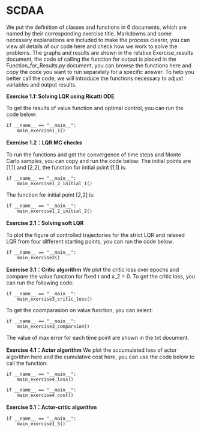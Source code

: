 # SCDAA
We put the definition of classes and functions in 6 documents, which are named by their corresponding exercise title. Markdowns and some necessary explanations are included to make the process clearer, you can view all details of our code here and check how we work to solve the problems. The graphs and results are shown in the relative Exercise_results document, the code of calling the function for output is placed in the Function_for_Results.py document, you can browse the functions here and copy the code you want to run separately for a specific answer. To help you better call the code, we will introduce the functions necessary to adjust variables and output results.

**Exercise 1.1: Solving LQR using Ricatti ODE**

To get the results of value function and optimal control, you can run the code below:
```
if __name__ == "__main__":
    main_exercise1_1()
```

**Exercise 1.2：LQR MC checks**

To run the functions and get the convergence of time steps and Monte Carlo samples, you can copy and run the code below:
The initial points are [1,1] and [2,2], the function for initial point [1,1] is:
```
if __name__ == "__main__":
    main_exercise1_2_initial_1()
```
The function for initial point [2,2] is:
```
if __name__ == "__main__":
    main_exercise1_2_initial_2()
```


**Exercise 2.1：Solving soft LQR**

To plot the figure of controlled trajectories for the strict LQR and relaxed LQR from four different starting points, you can run the code below:
```
if __name__ == "__main__":
    main_exercise2()
```

**Exercise 3.1：Critic algorithm**
We plot the critic loss over epochs and compare the value funciton for fixed t and x_2 = 0.
To get the critic loss, you can run the following code:
```
if __name__ == "__main__":
    main_exercise3_critic_loss()
```
To get the coomparasion on value function, you can select:
```
if __name__ == "__main__":
    main_exercise3_comparsion()
```
The value of max error for each time point are shown in the txt document.

**Exercise 4.1：Actor algorithm**
We plot the accumulated loss of actor algorithm here and the cumulative cost here, you can use the code below to call the function:
```
if __name__ == "__main__":
    main_exercise4_loss()
```
```
if __name__ == "__main__":
    main_exercise4_cost()
```
**Exercise 5.1：Actor-critic algorithm**
```
if __name__ == "__main__":
    main_exercise1_5()
```
